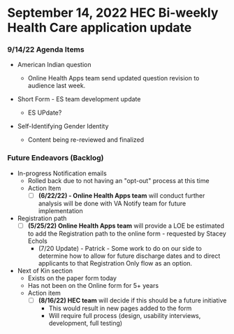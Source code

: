 # September 14, 2022 HEC Bi-weekly Health Care application update

### 9/14/22 Agenda Items
- American Indian question
     - Online Health Apps team send updated question revision to audience last week.

- Short Form - ES team development update
     - ES UPdate?

- Self-Identifying Gender Identity
     - Content being re-reviewed and finalized

### Future Endeavors (Backlog)
- In-progress Notification emails
     - Rolled back due to not having an "opt-out" process at this time
     - Action Item
          - [ ] **(6/22/22) - Online Health Apps team** will conduct further analysis will be done with VA Notify team for future implementation
- Registration path
     - [ ] **(5/25/22) Online Health Apps team** will provide a LOE be estimated to add the Registration path to the online form - requested by Stacey Echols
          - (7/20 Update) - Patrick - Some work to do on our side to determine how to allow for future discharge dates and to direct applicants to that Registration Only flow as an option.
- Next of Kin section
     - Exists  on the paper form today
     - Has not been on the Online form for 5+ years
     - Action item
          - [ ] **(8/16/22) HEC team** will decide if this should be a future initiative
               - This would result in new pages added to the form
               - Will require full process (design, usability interviews, development, full testing)
